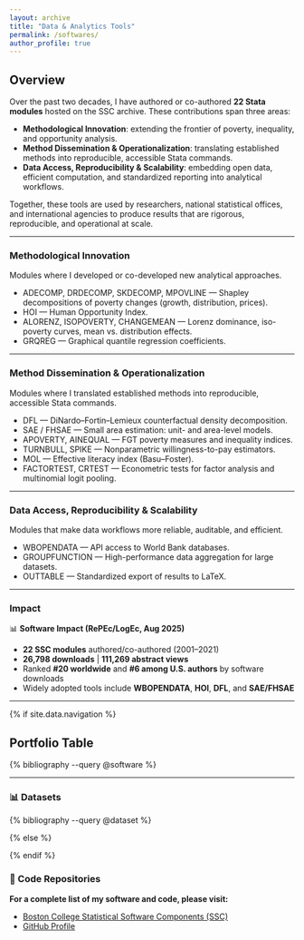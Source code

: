 ```yaml
---
layout: archive
title: "Data & Analytics Tools"
permalink: /softwares/
author_profile: true
---
```


## Overview

Over the past two decades, I have authored or co-authored **22 Stata modules** hosted on the SSC archive. These contributions span three areas:  
- **Methodological Innovation**: extending the frontier of poverty, inequality, and opportunity analysis.  
- **Method Dissemination & Operationalization**: translating established methods into reproducible, accessible Stata commands.  
- **Data Access, Reproducibility & Scalability**: embedding open data, efficient computation, and standardized reporting into analytical workflows.  

Together, these tools are used by researchers, national statistical offices, and international agencies to produce results that are rigorous, reproducible, and operational at scale.

---

### Methodological Innovation  
Modules where I developed or co-developed new analytical approaches.  

- ADECOMP, DRDECOMP, SKDECOMP, MPOVLINE — Shapley decompositions of poverty changes (growth, distribution, prices).  
- HOI — Human Opportunity Index.  
- ALORENZ, ISOPOVERTY, CHANGEMEAN — Lorenz dominance, iso-poverty curves, mean vs. distribution effects.  
- GRQREG — Graphical quantile regression coefficients.  

---

### Method Dissemination & Operationalization  
Modules where I translated established methods into reproducible, accessible Stata commands.  

- DFL — DiNardo–Fortin–Lemieux counterfactual density decomposition.  
- SAE / FHSAE — Small area estimation: unit- and area-level models.  
- APOVERTY, AINEQUAL — FGT poverty measures and inequality indices.  
- TURNBULL, SPIKE — Nonparametric willingness-to-pay estimators.  
- MOL — Effective literacy index (Basu–Foster).  
- FACTORTEST, CRTEST — Econometric tests for factor analysis and multinomial logit pooling.  

---

### Data Access, Reproducibility & Scalability  
Modules that make data workflows more reliable, auditable, and efficient.  

- WBOPENDATA — API access to World Bank databases.  
- GROUPFUNCTION — High-performance data aggregation for large datasets.  
- OUTTABLE — Standardized export of results to LaTeX.  

---

### Impact  

📊 **Software Impact (RePEc/LogEc, Aug 2025)**  

- **22 SSC modules** authored/co-authored (2001–2021)  
- **26,798 downloads** | **111,269 abstract views**  
- Ranked **#20 worldwide** and **#6 among U.S. authors** by software downloads  
- Widely adopted tools include **WBOPENDATA**, **HOI**, **DFL**, and **SAE/FHSAE**

---

{% if site.data.navigation %}
<!-- Jekyll Scholar is available in CI builds -->

## Portfolio Table  

{% bibliography --query @software %}

---

### 📊 Datasets

{% bibliography --query @dataset %}


{% else %}
<!-- Static fallback for GitHub Pages build -->


{% endif %}


### 🐙 Code Repositories
**For a complete list of my software and code, please visit:**

- [Boston College Statistical Software Components (SSC)](https://ideas.repec.org/e/pwa88.html)
- [GitHub Profile](https://github.com/jpazvd)